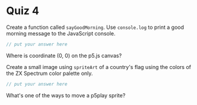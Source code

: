 # Quiz 4

Create a function called `sayGoodMorning`. Use `console.log` to print a good morning message to the JavaScript console.

```js
// put your answer here
```

Where is coordinate (0, 0) on the p5.js canvas?

Create a small image using `spriteArt` of a country's flag using the colors of the ZX Spectrum color palette only.

```js
// put your answer here
```

What's one of the ways to move a p5play sprite?
